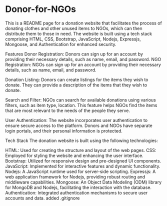# Donor-for-NGOs
This is a README page for a donation website that facilitates the process of donating clothes and other unused items to NGOs, which can then distribute them to those in need. The website is built using a tech stack comprising HTML, CSS, Bootstrap, JavaScript, Nodejs, Expressjs, Mongoose, and Authentication for enhanced security.

Features
Donor Registration: Donors can sign up for an account by providing their necessary details, such as name, email, and password.
NGO Registration: NGOs can sign up for an account by providing their necessary details, such as name, email, and password.

Donation Listing: Donors can create listings for the items they wish to donate. They can provide a description of the items that they wish to donate.

Search and Filter: NGOs can search for available donations using various filters, such as item type, location. This feature helps NGOs find the items that are most relevant to the needs of the people they serve.


User Authentication: The website incorporates user authentication to ensure secure access to the platform. Donors and NGOs have separate login portals, and their personal information is protected.

Tech Stack
The donation website is built using the following technologies:

HTML: Used for creating the structure and layout of the web pages.
CSS: Employed for styling the website and enhancing the user interface.
Bootstrap: Utilized for responsive design and pre-designed UI components.
JavaScript: Implemented for interactive features and dynamic functionality.
Nodejs: A JavaScript runtime used for server-side scripting.
Expressjs: A web application framework for Nodejs, providing robust routing and middleware capabilities.
Mongoose: An Object Data Modeling (ODM) library for MongoDB and Nodejs, facilitating the interaction with the database.
Authentication: Integrated authentication mechanisms to secure user accounts and data.
added .gitignore
